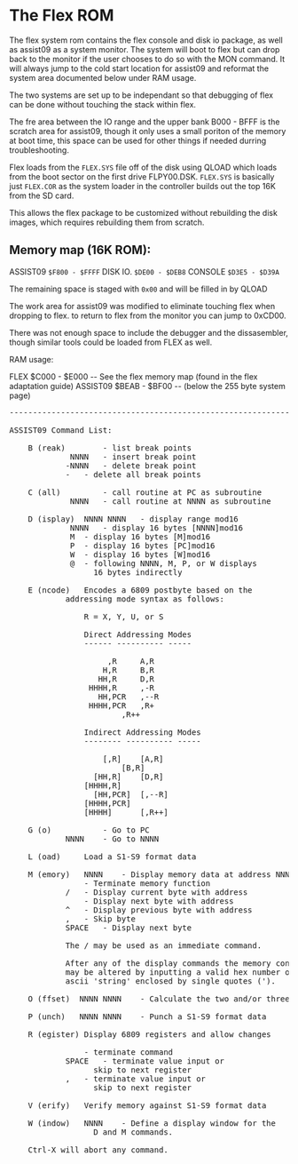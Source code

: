# The Flex ROM

The flex system rom contains the flex console and disk io package, as well as assist09 
as a system monitor.  The system will boot to flex but can drop back to the monitor if 
the user chooses to do so with the MON command.  It will always jump to the cold start 
location for assist09 and reformat the system area documented below under RAM usage.

The two systems are set up to be independant so that debugging of flex can be done without
touching the stack within flex.

The fre area between the IO range and the upper bank B000 - BFFF is the scratch area for
assist09, though it only uses a small poriton of the memory at boot time, this space can 
be used for other things if needed durring troubleshooting.

Flex loads from the `FLEX.SYS` file off of the disk using QLOAD which loads from the boot
sector on the first drive FLPY00.DSK.  `FLEX.SYS` is basically just `FLEX.COR` as the
system loader in the controller builds out the top 16K from the SD card.

This allows the flex package to be customized without rebuilding the disk images, which 
requires rebuilding them from scratch.


## Memory map (16K ROM):

ASSIST09      `$F800 - $FFFF`
DISK IO.	  `$DE00 - $DEB8`
CONSOLE 	  `$D3E5 - $D39A`

The remaining space is staged with `0x00` and will be filled in by QLOAD

The work area for assist09 was modified to eliminate touching flex when dropping to flex.
to return to flex from the monitor you can jump to 0xCD00.

There was not enough space to include the debugger and the dissasembler, though similar tools 
could be loaded from FLEX as well.
  
RAM usage:

FLEX		  $C000 - $E000 -- See the flex memory map
				(found in the flex adaptation guide)
ASSIST09      $BEAB - $BF00 -- (below the 255 byte system page)


<PRE>
------------------------------------------------------------------------

ASSIST09 Command List:

	B (reak)	 <cr>	- list break points
			 NNNN	- insert break point
			-NNNN	- delete break point
			-	- delete all break points

	C (all)		 <cr>	- call routine at PC as subroutine
			 NNNN	- call routine at NNNN as subroutine

	D (isplay)  NNNN NNNN	- display range mod16
			 NNNN	- display 16 bytes [NNNN]mod16
			 M	- display 16 bytes [M]mod16
			 P	- display 16 bytes [PC]mod16
			 W	- display 16 bytes [W]mod16
			 @	- following NNNN, M, P, or W displays
				  16 bytes indirectly

	E (ncode)	Encodes a 6809 postbyte based on the
			addressing mode syntax as follows:

				R = X, Y, U, or S

				Direct Addressing Modes
				------ ---------- -----

				     ,R		A,R
				    H,R		B,R
				   HH,R		D,R
				 HHHH,R		,-R
				   HH,PCR	,--R
				 HHHH,PCR	,R+
						,R++

				Indirect Addressing Modes
				-------- ---------- -----

				    [,R]	[A,R]
						[B,R]
				  [HH,R]	[D,R]
				[HHHH,R]
				  [HH,PCR]	[,--R]
				[HHHH,PCR]
				[HHHH]		[,R++]

	G (o)		<cr>	- Go to PC
			NNNN	- Go to NNNN

	L (oad)		Load a S1-S9 format data

	M (emory)	NNNN	- Display memory data at address NNNN
			<cr>	- Terminate memory function
			/	- Display current byte with address
			<lf>	- Display next byte with address
			^	- Display previous byte with address
			,	- Skip byte
			SPACE	- Display next byte

			The / may be used as an immediate command.

			After any of the display commands the memory contents
			may be altered by inputting a valid hex number or
			ascii 'string' enclosed by single quotes (').

	O (ffset)  NNNN NNNN	- Calculate the two and/or three byte offset

	P (unch)   NNNN NNNN	- Punch a S1-S9 format data

	R (egister)	Display 6809 registers and allow changes

			<cr>	- terminate command
			SPACE	- terminate value input or
				  skip to next register
			,	- terminate value input or
				  skip to next register

	V (erify)	Verify memory against S1-S9 format data

	W (indow)	NNNN	- Define a display window for the
				  D and M commands.

	Ctrl-X will abort any command.

    </PRE>